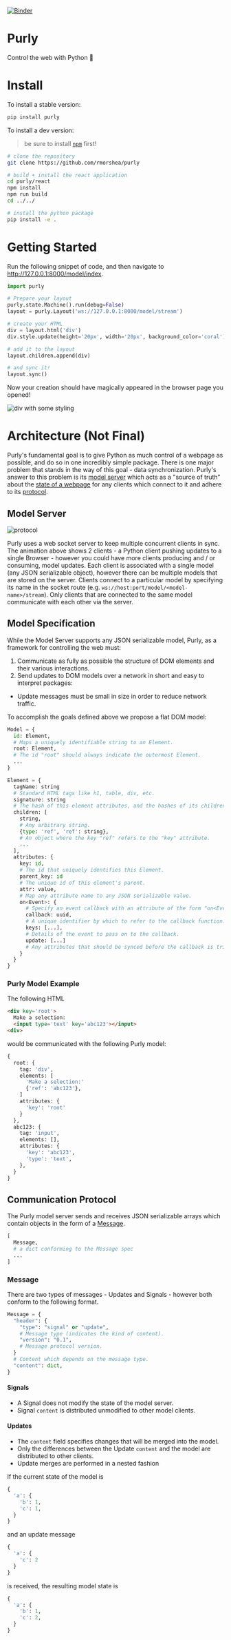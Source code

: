 [![Binder](https://mybinder.org/badge.svg)](https://mybinder.org/v2/gh/rmorshea/purly/master?filepath=examples/notebooks)


# Purly

Control the web with Python :snake:


# Install

To install a stable version:

```bash
pip install purly
```

To install a dev version:

> be sure to install [`npm`](https://www.npmjs.com/get-npm) first!

```bash
# clone the repository
git clone https://github.com/rmorshea/purly

# build + install the react application
cd purly/react
npm install
npm run build
cd ../../

# install the python package
pip install -e .
```


# Getting Started

Run the following snippet of code, and then navigate to http://127.0.0.1:8000/model/index.

```python
import purly

# Prepare your layout
purly.state.Machine().run(debug=False)
layout = purly.Layout('ws://127.0.0.1:8000/model/stream')

# create your HTML
div = layout.html('div')
div.style.update(height='20px', width='20px', background_color='coral')

# add it to the layout
layout.children.append(div)

# and sync it!
layout.sync()
```

Now your creation should have magically appeared in the browser page you opened!

![div with some styling](https://raw.githubusercontent.com/rmorshea/purly/master/docs/getting-started-div.png)


# Architecture (Not Final)

Purly's fundamental goal is to give Python as much control of a webpage as possible, and do so in one incredibly simple package. There is one major problem that stands in the way of this goal - data synchronization. Purly's answer to this problem is its [model server](#model-server) which acts as a "source of truth" about the [state of a webpage](#model-specification) for any clients which connect to it and adhere to its [protocol](#communication-protocol).


## Model Server

![protocol](https://raw.githubusercontent.com/rmorshea/purly/master/docs/protocol/protocol.gif)

Purly uses a web socket server to keep multiple concurrent clients in sync. The animation above shows 2 clients - a Python client pushing updates to a single Browser - however you could have more clients producing and / or consuming, model updates. Each client is associated with a single model (any JSON serializable object), however there can be multiple models that are stored on the server. Clients connect to a particular model by specifying its name in the socket route (e.g. `ws://host:port/model/<model-name>/stream`). Only clients that are connected to the same model communicate with each other via the server.


## Model Specification

While the Model Server supports any JSON serializable model, Purly, as a framework for controlling the web must:

1. Communicate as fully as possible the structure of DOM elements and their various interactions.
2. Send updates to DOM models over a network in short and easy to interpret packages:
  + Update messages must be small in size in order to reduce network traffic.

To accomplish the goals defined above we propose a flat DOM model:

```python
Model = {
  id: Element,
  # Maps a uniquely identifiable string to an Element.
  root: Element,
  # The id "root" should always indicate the outermost Element.
  ...
}
```

```python
Element = {
  tagName: string
  # Standard HTML tags like h1, table, div, etc.
  signature: string
  # The hash of this element attributes, and the hashes of its children.
  children: [
    string,
    # Any arbitrary string.
    {type: 'ref', 'ref': string},
    # An object where the key "ref" refers to the "key" attribute.
    ...
  ],
  attributes: {
    key: id,
    # The id that uniquely identifies this Element.
    parent_key: id
    # The unique id of this element's parent.
    attr: value,
    # Map any attribute name to any JSON serializable value.
    on<Event>: {
      # Specify an event callback with an attribute of the form "on<Event>".
      callback: uuid,
      # A unique identifier by which to refer to the callback function.
      keys: [...],
      # Details of the event to pass on to the callback.
      update: [...]
      # Any attributes that should be synced before the callback is triggered.
    }
  }
}
```


### Purly Model Example

The following HTML

```html
<div key='root'>
  Make a selection:
  <input type='text' key='abc123'></input>
<div>
```

would be communicated with the following Purly model:

```python
{
  root: {
    tag: 'div',
    elements: [
      'Make a selection:'
      {'ref': 'abc123'},
    ]
    attributes: {
      'key': 'root'
    }
  },
  abc123: {
    tag: 'input',
    elements: [],
    attributes: {
      'key': 'abc123',
      'type': 'text',
    },
  }
}
```


## Communication Protocol

The Purly model server sends and receives JSON serializable arrays which contain objects in the form of a [Message](#message).

```python
[
  Message,
  # a dict conforming to the Message spec
  ...
]
```


### Message

There are two types of messages - Updates and Signals - however both conform to the following format.

```python
Message = {
  "header": {
    "type": "signal" or "update",
    # Message type (indicates the kind of content).
    "version": "0.1",
    # Message protocol version.
  }
  # Content which depends on the message type.
  "content": dict,
}
```


#### Signals

+ A Signal does not modify the state of the model server.
+ Signal `content` is distributed unmodified to other model clients.


#### Updates

+ The `content` field specifies changes that will be merged into the model.
+ Only the differences between the Update `content` and the model are distributed to other clients.
+ Update merges are performed in a nested fashion

If the current state of the model is

```python
{
  'a': {
    'b': 1,
    'c': 1,
  }
}
```

and an update message

```python
{
  'a': {
    'c': 2
  }
}
```

is received, the resulting model state is

```python
{
  'a': {
    'b': 1,
    'c': 2,
  }
}
```
